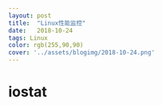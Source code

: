 ```yaml
---
layout: post
title:  "Linux性能监控"
date:   2018-10-24
tags: Linux
color: rgb(255,90,90)
cover: '../assets/blogimg/2018-10-24.png'
---
```

# iostat

[docs]: https://longxiaowei.github.io/